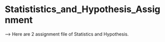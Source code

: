 # Statististics_and_Hypothesis_Assignment

--> Here are 2 assignment file of Statistics and Hypothesis.
         
